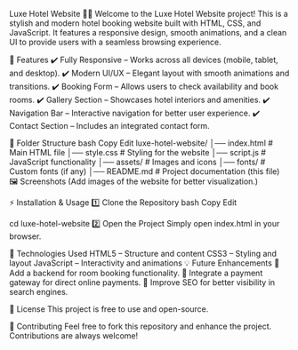 Luxe Hotel Website 🏨✨
Welcome to the Luxe Hotel Website project! This is a stylish and modern hotel booking website built with HTML, CSS, and JavaScript. It features a responsive design, smooth animations, and a clean UI to provide users with a seamless browsing experience.

🚀 Features
✔️ Fully Responsive – Works across all devices (mobile, tablet, and desktop).
✔️ Modern UI/UX – Elegant layout with smooth animations and transitions.
✔️ Booking Form – Allows users to check availability and book rooms.
✔️ Gallery Section – Showcases hotel interiors and amenities.
✔️ Navigation Bar – Interactive navigation for better user experience.
✔️ Contact Section – Includes an integrated contact form.

📂 Folder Structure
bash
Copy
Edit
luxe-hotel-website/
│── index.html         # Main HTML file
│── style.css         # Styling for the website
│── script.js         # JavaScript functionality
│── assets/           # Images and icons
│── fonts/            # Custom fonts (if any)
│── README.md         # Project documentation (this file)
🖼️ Screenshots
(Add images of the website for better visualization.)

⚡ Installation & Usage
1️⃣ Clone the Repository
bash
Copy
Edit

cd luxe-hotel-website
2️⃣ Open the Project
Simply open index.html in your browser.

🔧 Technologies Used
HTML5 – Structure and content
CSS3 – Styling and layout
JavaScript – Interactivity and animations
💡 Future Enhancements
🔹 Add a backend for room booking functionality.
🔹 Integrate a payment gateway for direct online payments.
🔹 Improve SEO for better visibility in search engines.

📜 License
This project is free to use and open-source.

🙌 Contributing
Feel free to fork this repository and enhance the project. Contributions are always welcome!

